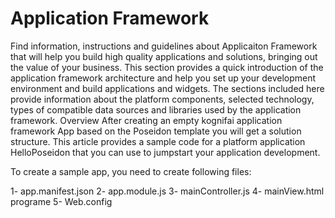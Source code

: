 # Application Framework 
Find information, instructions and guidelines about Applicaiton Framework that will help you build high quality applications and solutions, bringing out the value of your business. 
This section provides a quick introduction of the application framework architecture and help you set up your development environment and build applications and widgets.
The sections included here provide information about the platform components, selected technology, types of compatible data sources and libraries used by the application framework. 
Overview
After creating an empty kognifai application framework App based on the Poseidon template you will get a solution structure. This article provides a sample code for a platform application HelloPoseidon that you can use to jumpstart your application development.

 To create a sample app, you need to create following files:

 1- app.manifest.json 
 2- app.module.js
 3- mainController.js 
 4- mainView.html programe
 5- Web.config
 
 
 
 

